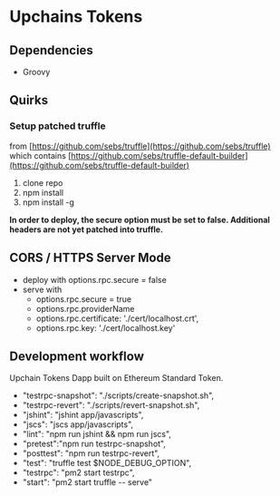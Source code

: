 # Upchains Tokens

## Dependencies

* Groovy

## Quirks

### Setup patched truffle

from [https://github.com/sebs/truffle](https://github.com/sebs/truffle)
which contains [https://github.com/sebs/truffle-default-builder](https://github.com/sebs/truffle-default-builder)

1. clone repo
2. npm install
3. npm install -g

**In order to deploy, the secure option must be set to false.
Additional headers are not yet patched into truffle.**

## CORS / HTTPS Server Mode

* deploy with options.rpc.secure = false
* serve with
  * options.rpc.secure = true
  * options.rpc.providerName
  * options.rpc.certificate: './cert/localhost.crt',
  * options.rpc.key: './cert/localhost.key'


## Development workflow
Upchain Tokens Dapp built on Ethereum Standard Token.


  * "testrpc-snapshot": "./scripts/create-snapshot.sh",
  * "testrpc-revert": "./scripts/revert-snapshot.sh",
  * "jshint": "jshint app/javascripts",
  * "jscs": "jscs app/javascripts",
  * "lint": "npm run jshint && npm run jscs",
  * "pretest":"npm run testrpc-snapshot",
  * "posttest": "npm run testrpc-revert",
  * "test": "truffle test $NODE_DEBUG_OPTION",
  * "testrpc": "pm2 start testrpc",
  * "start": "pm2 start truffle -- serve"
